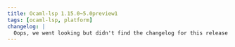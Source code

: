 ```yaml
---
title: Ocaml-lsp 1.15.0~5.0preview1
tags: [ocaml-lsp, platform]
changelog: |
  Oops, we went looking but didn't find the changelog for this release 🙈
---
```

